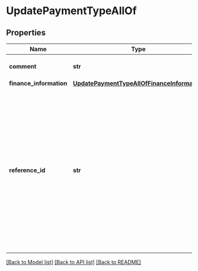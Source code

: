 # UpdatePaymentTypeAllOf

## Properties
Name | Type | Description | Notes
------------ | ------------- | ------------- | -------------
**comment** | **str** | Comments about the payment.  | [optional] 
**finance_information** | [**UpdatePaymentTypeAllOfFinanceInformation**](UpdatePaymentTypeAllOfFinanceInformation.md) |  | [optional] 
**reference_id** | **str** | The transaction ID returned by the payment gateway. Use this field to reconcile payments between your gateway and Zuora Payments.  You can only update the reference ID for external payments.  | [optional] 

[[Back to Model list]](../README.md#documentation-for-models) [[Back to API list]](../README.md#documentation-for-api-endpoints) [[Back to README]](../README.md)


